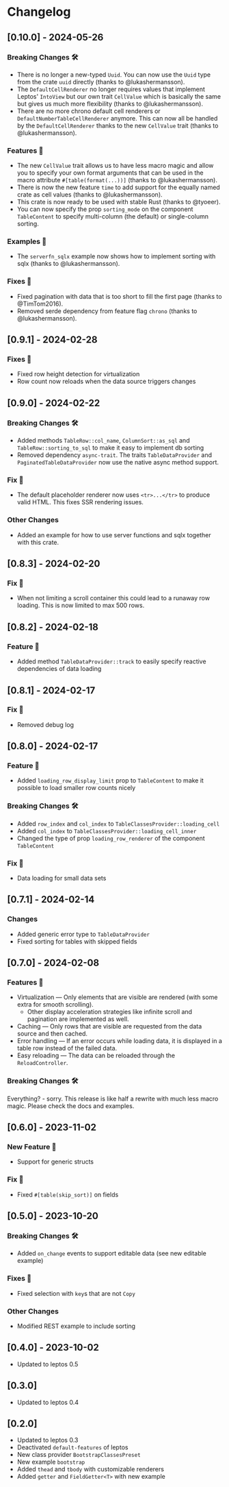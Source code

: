 # Changelog

## [0.10.0] - 2024-05-26

### Breaking Changes 🛠️

- There is no longer a new-typed `Uuid`. You can now use the `Uuid` type from the crate `uuid` directly (thanks to
  @lukashermansson).
- The `DefaultCellRenderer` no longer requires values that implement Leptos' `IntoView` but our own trait `CellValue`
  which is basically the same but gives us much more flexibility (thanks to @lukashermansson).
- There are no more chrono default cell renderers or `DefaultNumberTableCellRenderer` anymore. This can now all be
  handled by the `DefaultCellRenderer` thanks to the new `CellValue` trait (thanks to @lukashermansson).

### Features 🚀

- The new `CellValue` trait allows us to have less macro magic and allow you to specify your own format arguments
  that can be used in the macro attribute `#[table(format(...))]` (thanks to @lukashermansson).
- There is now the new feature `time` to add support for the equally named crate as cell values
  (thanks to @lukashermansson).
- This crate is now ready to be used with stable Rust (thanks to @tyoeer).
- You can now specify the prop `sorting_mode` on the component `TableContent` to specify multi-column (the default)
  or single-column sorting.

### Examples 🧪

- The `serverfn_sqlx` example now shows how to implement sorting with sqlx (thanks to @lukashermansson).

### Fixes 🐛

- Fixed pagination with data that is too short to fill the first page (thanks to @TimTom2016).
- Removed serde dependency from feature flag `chrono` (thanks to @lukashermansson).

## [0.9.1] - 2024-02-28

### Fixes 🐛

- Fixed row height detection for virtualization
- Row count now reloads when the data source triggers changes

## [0.9.0] - 2024-02-22

### Breaking Changes 🛠️

- Added methods `TableRow::col_name`, `ColumnSort::as_sql` and `TableRow::sorting_to_sql` to make it easy to implement
  db sorting
- Removed dependency `async-trait`. The traits `TableDataProvider` and `PaginatedTableDataProvider` now use the native
  async method support.

### Fix 🐛

- The default placeholder renderer now uses `<tr>...</tr>` to produce valid HTML. This fixes SSR rendering issues.

### Other Changes

- Added an example for how to use server functions and sqlx together with this crate.

## [0.8.3] - 2024-02-20

### Fix 🐛

- When not limiting a scroll container this could lead to a runaway row loading. This is now limited to max 500 rows.

## [0.8.2] - 2024-02-18

### Feature 🚀

- Added method `TableDataProvider::track` to easily specify reactive dependencies of data loading

## [0.8.1] - 2024-02-17

### Fix 🐛

- Removed debug log

## [0.8.0] - 2024-02-17

### Feature 🚀

- Added `loading_row_display_limit` prop to `TableContent` to make it possible to load smaller row counts nicely

### Breaking Changes 🛠️

- Added `row_index` and `col_index` to `TableClassesProvider::loading_cell`
- Added `col_index` to `TableClassesProvider::loading_cell_inner`
- Changed the type of prop `loading_row_renderer` of the component `TableContent`

### Fix 🐛

- Data loading for small data sets

## [0.7.1] - 2024-02-14

### Changes

- Added generic error type to `TableDataProvider`
- Fixed sorting for tables with skipped fields

## [0.7.0] - 2024-02-08

### Features 🚀

- Virtualization — Only elements that are visible are rendered (with some extra for smooth scrolling).
    - Other display acceleration strategies like infinite scroll and pagination are implemented as well.
- Caching — Only rows that are visible are requested from the data source and then cached.
- Error handling — If an error occurs while loading data, it is displayed in a table row instead of the failed data.
- Easy reloading — The data can be reloaded through the `ReloadController`.

### Breaking Changes 🛠️

Everything? - sorry. This release is like half a rewrite with much less macro magic.
Please check the docs and examples.

## [0.6.0] - 2023-11-02

### New Feature 🎉

- Support for generic structs

### Fix 🐛

- Fixed `#[table(skip_sort)]` on fields

## [0.5.0] - 2023-10-20

### Breaking Changes 🛠️

- Added `on_change` events to support editable data (see new editable example)

### Fixes 🐛

- Fixed selection with `key`s that are not `Copy`

### Other Changes

- Modified REST example to include sorting

## [0.4.0] - 2023-10-02

- Updated to leptos 0.5

## [0.3.0]

- Updated to leptos 0.4

## [0.2.0]

- Updated to leptos 0.3
- Deactivated `default-features` of leptos
- New class provider `BootstrapClassesPreset`
- New example `bootstrap`
- Added `thead` and `tbody` with customizable renderers
- Added `getter` and `FieldGetter<T>` with new example